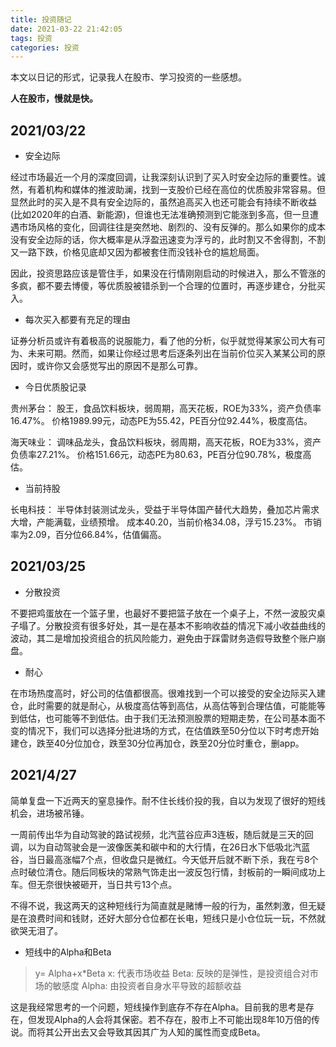 ```yaml
---
title: 投资随记
date: 2021-03-22 21:42:05
tags: 投资
categories: 投资
---
```


本文以日记的形式，记录我人在股市、学习投资的一些感想。

**人在股市，慢就是快。**

<!--more-->

## 2021/03/22

- 安全边际

经过市场最近一个月的深度回调，让我深刻认识到了买入时安全边际的重要性。诚然，有着机构和媒体的推波助澜，找到一支股价已经在高位的优质股非常容易。但显然此时的买入是不具有安全边际的，虽然追高买入也还可能会有持续不断收益(比如2020年的白酒、新能源)，但谁也无法准确预测到它能涨到多高，但一旦遭遇市场风格的变化，回调往往是突然地、剧烈的、没有反弹的。那么如果你的成本没有安全边际的话，你大概率是从浮盈迅速变为浮亏的，此时割又不舍得割，不割又一路下跌，价格见底却又因为都被套住而没钱补仓的尴尬局面。

因此，投资思路应该是管住手，如果没在行情刚刚启动的时候进入，那么不管涨的多疯，都不要去博傻，等优质股被错杀到一个合理的位置时，再逐步建仓，分批买入。

- 每次买入都要有充足的理由

证券分析员或许有着极高的说服能力，看了他的分析，似乎就觉得某家公司大有可为、未来可期。然而，如果让你经过思考后逐条列出在当前价位买入某某公司的原因时，或许你又会感觉写出的原因不是那么可靠。

- 今日优质股记录

贵州茅台：
股王，食品饮料板块，弱周期，高天花板，ROE为33%，资产负债率16.47%。
价格1989.99元，动态PE为55.42，PE百分位92.44%，极度高估。

海天味业：
调味品龙头，食品饮料板块，弱周期，高天花板，ROE为33%，资产负债率27.21%。
价格151.66元，动态PE为80.63，PE百分位90.78%，极度高估。

- 当前持股

长电科技：
半导体封装测试龙头，受益于半导体国产替代大趋势，叠加芯片需求大增，产能满载，业绩预增。
成本40.20，当前价格34.08，浮亏15.23%。
市销率为2.09，百分位66.84%，估值偏高。

## 2021/03/25

- 分散投资

不要把鸡蛋放在一个篮子里，也最好不要把篮子放在一个桌子上，不然一波股灾桌子塌了。分散投资有很多好处，其一是在基本不影响收益的情况下减小收益曲线的波动，其二是增加投资组合的抗风险能力，避免由于踩雷财务造假导致整个账户崩盘。

- 耐心

在市场热度高时，好公司的估值都很高。很难找到一个可以接受的安全边际买入建仓，此时需要的就是耐心，从极度高估等到高估，从高估等到合理估值，可能能等到低估，也可能等不到低估。由于我们无法预测股票的短期走势，在公司基本面不变的情况下，我们可以选择分批进场的方式，在估值跌至50分位以下时考虑开始建仓，跌至40分位加仓，跌至30分位再加仓，跌至20分位时重仓，删app。

## 2021/4/27

简单复盘一下近两天的窒息操作。耐不住长线价投的我，自以为发现了很好的短线机会，进场被吊锤。

一周前传出华为自动驾驶的路试视频，北汽蓝谷应声3连板，随后就是三天的回调，以为自动驾驶会是一波像医美和碳中和的大行情，在26日水下低吸北汽蓝谷，当日最高涨幅7个点，但收盘只是微红。今天低开后就不断下杀，我在亏8个点时破位清仓。随后同板块的常熟气饰走出一波反包行情，封板前的一瞬间成功上车。但无奈很快被砸开，当日共亏13个点。

不得不说，我这两天的这种短线行为简直就是赌博一般的行为，虽然刺激，但无疑是在浪费时间和钱财，还好大部分仓位都在长电，短线只是小仓位玩一玩，不然就欲哭无泪了。

- 短线中的Alpha和Beta
>y= Alpha+x*Beta
>x: 代表市场收益 
>Beta: 反映的是弹性，是投资组合对市场的敏感度
>Alpha: 由投资者自身水平导致的超额收益

这是我经常思考的一个问题，短线操作到底存不存在Alpha。目前我的思考是存在，但发现Alpha的人会将其保密。若不存在，股市上不可能出现8年10万倍的传说。而将其公开出去又会导致其因其广为人知的属性而变成Beta。